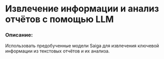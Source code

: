 # Извлечение информации и анализ отчётов с помощью LLM

### Описание:
Использовать предобученные модели Saiga для извлечения ключевой информации из текстовых отчётов и их анализа.